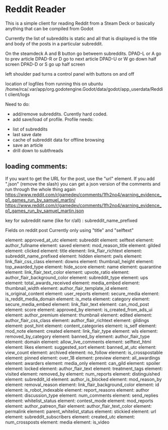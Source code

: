 # Reddit Reader

This is a simple client for reading Reddit from a Steam Deck or basically anything that can 
be compiled from Godot

Currently the list of subreddits is static and all that is displayed is the title and body of the 
posts in a particular subreddit. 

On the steamdeck
A and B button go betweem subreddits. 
DPAD-L or A go to prev article
DPAD-R or D go to next article
DPAD-U or W go down half screen
DPAD-D or S go up half screen

left shoulder pad turns a control panel with buttons on and off




location of logfiles from running this on ubuntu
/home/rca/.var/app/org.godotengine.Godot/data/godot/app_userdata/Reddit client/logs

Need to do:
- add/remove subreddits. Curently hard coded. 
- add save/load of profile. Profile needs:
* list of subreddits
* last save date
* cache of subreddit data for offline browsing
* save an article
* drill down to subthreads
## loading comments:
If you want to get the URL for the post, use the "url" element. If you add ".json" (remove the slash) 
you can get a json version of the comments and run through the whole thing again 
https://www.reddit.com/r/gamedev/comments/1fh2no4/warning_evidence_p1_games_run_by_samuel_martin/
https://www.reddit.com/r/gamedev/comments/1fh2no4/warning_evidence_p1_games_run_by_samuel_martin.json


key for subreddit name (like for r/all) : subreddit_name_prefixed





















Fields on reddit post
Currently only using "title" and "selftext" 


element: approved_at_utc
element: subreddit
element: selftext
element: author_fullname
element: saved
element: mod_reason_title
element: gilded
element: clicked
element: title
element: link_flair_richtext
element: subreddit_name_prefixed
element: hidden
element: pwls
element: link_flair_css_class
element: downs
element: thumbnail_height
element: top_awarded_type
element: hide_score
element: name
element: quarantine
element: link_flair_text_color
element: upvote_ratio
element: author_flair_background_color
element: subreddit_type
element: ups
element: total_awards_received
element: media_embed
element: thumbnail_width
element: author_flair_template_id
element: is_original_content
element: user_reports
element: secure_media
element: is_reddit_media_domain
element: is_meta
element: category
element: secure_media_embed
element: link_flair_text
element: can_mod_post
element: score
element: approved_by
element: is_created_from_ads_ui
element: author_premium
element: thumbnail
element: edited
element: author_flair_css_class
element: author_flair_richtext
element: gildings
element: post_hint
element: content_categories
element: is_self
element: mod_note
element: created
element: link_flair_type
element: wls
element: removed_by_category
element: banned_by
element: author_flair_type
element: domain
element: allow_live_comments
element: selftext_html
element: likes
element: suggested_sort
element: banned_at_utc
element: view_count
element: archived
element: no_follow
element: is_crosspostable
element: pinned
element: over_18
element: preview
element: all_awardings
element: awarders
element: media_only
element: can_gild
element: spoiler
element: locked
element: author_flair_text
element: treatment_tags
element: visited
element: removed_by
element: num_reports
element: distinguished
element: subreddit_id
element: author_is_blocked
element: mod_reason_by
element: removal_reason
element: link_flair_background_color
element: id
element: is_robot_indexable
element: report_reasons
element: author
element: discussion_type
element: num_comments
element: send_replies
element: whitelist_status
element: contest_mode
element: mod_reports
element: author_patreon_flair
element: author_flair_text_color
element: permalink
element: parent_whitelist_status
element: stickied
element: url
element: subreddit_subscribers
element: created_utc
element: num_crossposts
element: media
element: is_video
